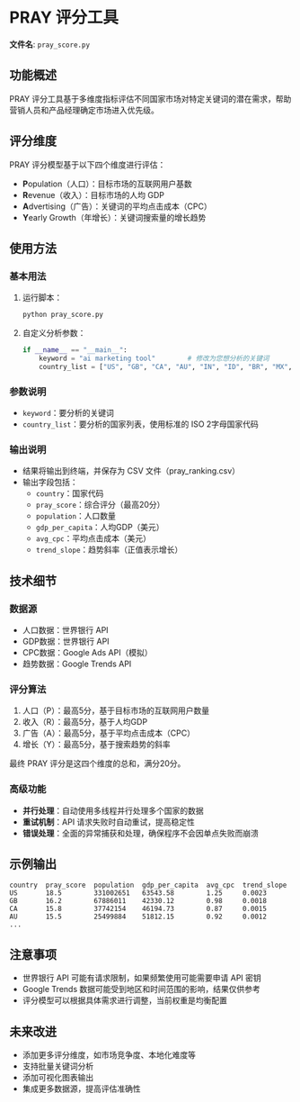 # PRAY 评分工具

**文件名**: `pray_score.py`

## 功能概述

PRAY 评分工具基于多维度指标评估不同国家市场对特定关键词的潜在需求，帮助营销人员和产品经理确定市场进入优先级。

## 评分维度

PRAY 评分模型基于以下四个维度进行评估：

- **P**opulation（人口）：目标市场的互联网用户基数
- **R**evenue（收入）：目标市场的人均 GDP
- **A**dvertising（广告）：关键词的平均点击成本（CPC）
- **Y**early Growth（年增长）：关键词搜索量的增长趋势

## 使用方法

### 基本用法

1. 运行脚本：
   ```bash
   python pray_score.py
   ```

2. 自定义分析参数：
   ```python
   if __name__ == "__main__":
       keyword = "ai marketing tool"        # 修改为您想分析的关键词
       country_list = ["US", "GB", "CA", "AU", "IN", "ID", "BR", "MX", "ZA"]  # 修改国家列表
   ```

### 参数说明

- `keyword`：要分析的关键词
- `country_list`：要分析的国家列表，使用标准的 ISO 2字母国家代码

### 输出说明

- 结果将输出到终端，并保存为 CSV 文件（pray_ranking.csv）
- 输出字段包括：
  - `country`：国家代码
  - `pray_score`：综合评分（最高20分）
  - `population`：人口数量
  - `gdp_per_capita`：人均GDP（美元）
  - `avg_cpc`：平均点击成本（美元）
  - `trend_slope`：趋势斜率（正值表示增长）

## 技术细节

### 数据源

- 人口数据：世界银行 API
- GDP数据：世界银行 API
- CPC数据：Google Ads API（模拟）
- 趋势数据：Google Trends API

### 评分算法

1. 人口（P）：最高5分，基于目标市场的互联网用户数量
2. 收入（R）：最高5分，基于人均GDP
3. 广告（A）：最高5分，基于平均点击成本（CPC）
4. 增长（Y）：最高5分，基于搜索趋势的斜率

最终 PRAY 评分是这四个维度的总和，满分20分。

### 高级功能

- **并行处理**：自动使用多线程并行处理多个国家的数据
- **重试机制**：API 请求失败时自动重试，提高稳定性
- **错误处理**：全面的异常捕获和处理，确保程序不会因单点失败而崩溃

## 示例输出

```
country  pray_score  population  gdp_per_capita  avg_cpc  trend_slope
US       18.5        331002651   63543.58        1.25     0.0023
GB       16.2        67886011    42330.12        0.98     0.0018
CA       15.8        37742154    46194.73        0.87     0.0015
AU       15.5        25499884    51812.15        0.92     0.0012
...
```

## 注意事项

- 世界银行 API 可能有请求限制，如果频繁使用可能需要申请 API 密钥
- Google Trends 数据可能受到地区和时间范围的影响，结果仅供参考
- 评分模型可以根据具体需求进行调整，当前权重是均衡配置

## 未来改进

- 添加更多评分维度，如市场竞争度、本地化难度等
- 支持批量关键词分析
- 添加可视化图表输出
- 集成更多数据源，提高评估准确性